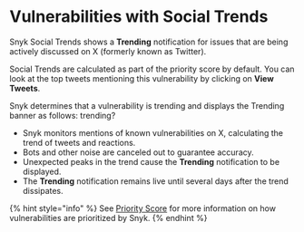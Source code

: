 # Vulnerabilities with Social Trends

Snyk Social Trends shows a **Trending** notification for issues that are being actively discussed on X (formerly known as Twitter).

Social Trends are calculated as part of the priority score by default. You can look at the top tweets mentioning this vulnerability by clicking on **View Tweets**.

Snyk determines that a vulnerability is trending and displays the Trending banner as follows: trending?

* Snyk monitors mentions of known vulnerabilities on X, calculating the trend of tweets and reactions.
* Bots and other noise are canceled out to guarantee accuracy.
* Unexpected peaks in the trend cause the **Trending** notification to be displayed.
* The **Trending** notification remains live until several days after the trend dissipates.

{% hint style="info" %}
See [Priority Score](priority-score.md) for more information on how vulnerabilities are prioritized by Snyk.
{% endhint %}
